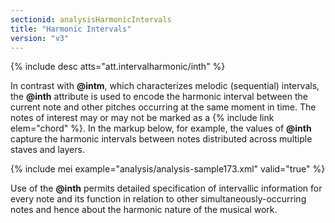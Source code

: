 ```yaml
---
sectionid: analysisHarmonicIntervals
title: "Harmonic Intervals"
version: "v3"
---
```


{% include desc atts="att.intervalharmonic/inth" %} 

In contrast with **@intm**, which characterizes melodic (sequential) intervals, the **@inth** attribute is used to encode the harmonic interval between the current note and other pitches occurring at the same moment in time. The notes of interest may or may not be marked as a {% include link elem="chord" %}. In the markup below, for example, the values of **@inth** capture the harmonic intervals between notes distributed across multiple staves and layers.

{% include mei example="analysis/analysis-sample173.xml" valid="true" %}

Use of the **@inth** permits detailed specification of intervallic information for every note and its function in relation to other simultaneously-occurring notes and hence about the harmonic nature of the musical work.
